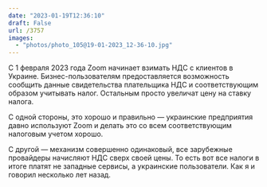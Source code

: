 ```yaml
---
date: "2023-01-19T12:36:10"
draft: False
url: /3757
images:
  - "photos/photo_105@19-01-2023_12-36-10.jpg"
---
```


С 1 февраля 2023 года Zoom начинает взимать НДС с клиентов в Украине. Бизнес-пользователям предоставляется возможность сообщить данные свидетельства плательщика НДС и соответствующим образом учитывать налог. Остальным просто увеличат цену на ставку налога.

С одной стороны, это хорошо и правильно — украинские предприятия давно используют Zoom и делать это со всем соответствующим налоговым учетом хорошо. 

С другой — механизм совершенно одинаковый, все зарубежные провайдеры начисляют НДС сверх своей цены. То есть вот все налоги в итоге платят не западные сервисы, а украинские пользователи. Как я и говорил несколько лет назад.
